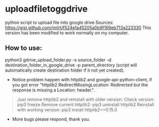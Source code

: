 # uploadfiletoggdrive
  python script to upload file into google drive
  Sources: https://gist.github.com/jmlrt/f524e1a45205a0b9f169eb713a223330
  This version has been modified to work normally on my computer.
## How to use:
  python3 gdrive_upload_folder.py -s source_folder -d destination_folder_in_google_drive -p parent_directory
  (script will automatically create destination folder if it not yet created).
  * Notice problem happen with httplib2 and google-api-python-client, if you got error "httplib2.RedirectMissingLocation: Redirected but the response is missing a Location: header.".
  > Just remove httplib2 and reinstall with older version:
  > Check version: pip3 freeze
  > Remove current httplib2: pip3 uninstall httplib2
  > Reinstall with working version: pip3 install httplib2==0.15.0
  * More bugs please respond, thank you.
